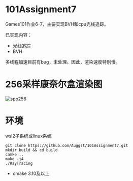 # 101Assignment7

Games101作业6-7，主要实现BVH和cpu光线追踪。

已实现内容：
* 光线追踪
* BVH

多线程加速目前有bug，未处理。因此，渲染速度特别慢。

# 256采样康奈尔盒渲染图
![spp256](https://github.com/Auggst/101Assignment7/blob/main/output/spp256.ppm)

# 环境
wsl2子系统或linux系统
```
git clone https://github.com/Auggst/101Assignment7.git
mkdir build && cd build
camke ..
make -j4
./RayTracing
```


* cmake 3.10及以上
